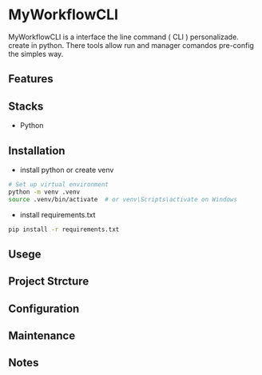 # MyWorkflowCLI
MyWorkflowCLI is a interface the line command ( CLI ) personalizade.
create in python. There tools allow run and manager comandos pre-config the simples way. 

## Features 

## Stacks
- Python

## Installation
- install python or create venv
```bash
# Set up virtual environment
python -m venv .venv
source .venv/bin/activate  # or venv\Scripts\activate on Windows
```
- install requirements.txt
```bash
pip install -r requirements.txt
```

## Usege

## Project Strcture

## Configuration

## Maintenance

## Notes
